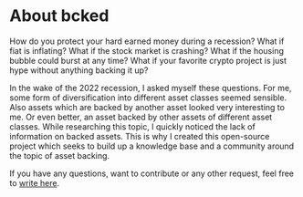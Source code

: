 # About bcked

How do you protect your hard earned money during a recession? What if fiat is inflating?
What if the stock market is crashing? What if the housing bubble could burst at any time?
What if your favorite crypto project is just hype without anything backing it up?

In the wake of the 2022 recession, I asked myself these questions. For me, some form of
diversification into different asset classes seemed sensible. Also assets which are backed
by another asset looked very interesting to me. Or even better, an asset backed by other
assets of different asset classes. While researching this topic, I quickly noticed the lack
of information on backed assets. This is why I created this open-source project which seeks
to build up a knowledge base and a community around the topic of asset backing.

If you have any questions, want to contribute or any other request, feel free to [write here](https://github.com/Spenhouet/bcked/discussions).